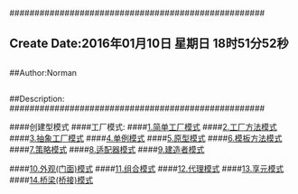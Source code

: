 ###################################################
## Create Date:2016年01月10日 星期日 18时51分52秒
##
##Author:Norman
##
##Description: 
###################################################

####创建型模式
####工厂模式:
####[1.简单工厂模式](./SimpleFactoryPattern)
####[2.工厂方法模式](./FactoryMethod)
####[3.抽象工厂模式](./AbstractFactory)
####[4.单例模式](./Singleton)
####[5.原型模式](./PrototypePattern)
####[6.模板方法模式](./TemplateMethod)
####[7.策略模式](./StrategyPattern)
####[8.适配器模式](./Adapter)
####[9.建造者模式](./Builder)

####[10.外观(门面)模式](./Facade)
####[11.组合模式](./Composite/)
####[12.代理模式](./Proxy/)
####[13.享元模式](./Flyweight/)
####[14.桥梁(桥接)模式](./Bridge/)
